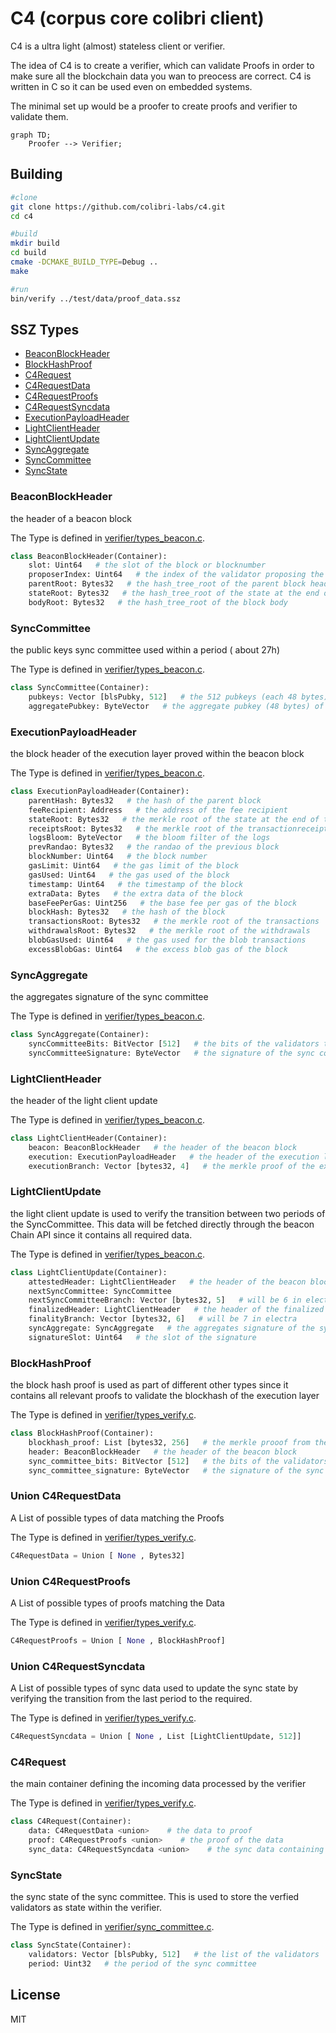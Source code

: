 # C4 (corpus core colibri client)

C4 is a ultra light (almost) stateless client or verifier.

The idea of C4 is to create a verifier, which can validate Proofs in order to make sure all the blockchain data you wan to preocess are correct.
C4 is written in C so it can be used even on embedded systems.

The minimal set up would be a proofer to create proofs and verifier to validate them.

```mermaid
graph TD;
    Proofer --> Verifier;
```


## Building


```sh
#clone
git clone https://github.com/colibri-labs/c4.git
cd c4

#build
mkdir build
cd build
cmake -DCMAKE_BUILD_TYPE=Debug ..
make

#run 
bin/verify ../test/data/proof_data.ssz

```

## SSZ Types

- [BeaconBlockHeader](#beaconblockheader)
- [BlockHashProof](#blockhashproof)
- [C4Request](#c4request)
- [C4RequestData](#union-c4requestdata)
- [C4RequestProofs](#union-c4requestproofs)
- [C4RequestSyncdata](#union-c4requestsyncdata)
- [ExecutionPayloadHeader](#executionpayloadheader)
- [LightClientHeader](#lightclientheader)
- [LightClientUpdate](#lightclientupdate)
- [SyncAggregate](#syncaggregate)
- [SyncCommittee](#synccommittee)
- [SyncState](#syncstate)

### BeaconBlockHeader

the header of a beacon block


 The Type is defined in [verifier/types_beacon.c](https://github.com/corpus-core/c4/blob/main/src/verifier/types_beacon.c#L8).

```python
class BeaconBlockHeader(Container):
    slot: Uint64   # the slot of the block or blocknumber
    proposerIndex: Uint64   # the index of the validator proposing the block
    parentRoot: Bytes32   # the hash_tree_root of the parent block header
    stateRoot: Bytes32   # the hash_tree_root of the state at the end of the block
    bodyRoot: Bytes32   # the hash_tree_root of the block body
```

### SyncCommittee

the public keys sync committee used within a period ( about 27h)


 The Type is defined in [verifier/types_beacon.c](https://github.com/corpus-core/c4/blob/main/src/verifier/types_beacon.c#L16).

```python
class SyncCommittee(Container):
    pubkeys: Vector [blsPubky, 512]   # the 512 pubkeys (each 48 bytes) of the validators in the sync committee
    aggregatePubkey: ByteVector   # the aggregate pubkey (48 bytes) of the sync committee
```

### ExecutionPayloadHeader

the block header of the execution layer proved within the beacon block


 The Type is defined in [verifier/types_beacon.c](https://github.com/corpus-core/c4/blob/main/src/verifier/types_beacon.c#L21).

```python
class ExecutionPayloadHeader(Container):
    parentHash: Bytes32   # the hash of the parent block
    feeRecipient: Address   # the address of the fee recipient
    stateRoot: Bytes32   # the merkle root of the state at the end of the block
    receiptsRoot: Bytes32   # the merkle root of the transactionreceipts
    logsBloom: ByteVector   # the bloom filter of the logs
    prevRandao: Bytes32   # the randao of the previous block
    blockNumber: Uint64   # the block number
    gasLimit: Uint64   # the gas limit of the block
    gasUsed: Uint64   # the gas used of the block
    timestamp: Uint64   # the timestamp of the block
    extraData: Bytes   # the extra data of the block
    baseFeePerGas: Uint256   # the base fee per gas of the block
    blockHash: Bytes32   # the hash of the block
    transactionsRoot: Bytes32   # the merkle root of the transactions
    withdrawalsRoot: Bytes32   # the merkle root of the withdrawals
    blobGasUsed: Uint64   # the gas used for the blob transactions
    excessBlobGas: Uint64   # the excess blob gas of the block
```

### SyncAggregate

the aggregates signature of the sync committee


 The Type is defined in [verifier/types_beacon.c](https://github.com/corpus-core/c4/blob/main/src/verifier/types_beacon.c#L41).

```python
class SyncAggregate(Container):
    syncCommitteeBits: BitVector [512]   # the bits of the validators that signed the block (each bit represents a validator)
    syncCommitteeSignature: ByteVector   # the signature of the sync committee
```

### LightClientHeader

the header of the light client update


 The Type is defined in [verifier/types_beacon.c](https://github.com/corpus-core/c4/blob/main/src/verifier/types_beacon.c#L46).

```python
class LightClientHeader(Container):
    beacon: BeaconBlockHeader   # the header of the beacon block
    execution: ExecutionPayloadHeader   # the header of the execution layer proved within the beacon block
    executionBranch: Vector [bytes32, 4]   # the merkle proof of the execution layer proved within the beacon block
```

### LightClientUpdate

the light client update is used to verify the transition between two periods of the SyncCommittee.
 This data will be fetched directly through the beacon Chain API since it contains all required data.


 The Type is defined in [verifier/types_beacon.c](https://github.com/corpus-core/c4/blob/main/src/verifier/types_beacon.c#L53).

```python
class LightClientUpdate(Container):
    attestedHeader: LightClientHeader   # the header of the beacon block attested by the sync committee
    nextSyncCommittee: SyncCommittee
    nextSyncCommitteeBranch: Vector [bytes32, 5]   # will be 6 in electra
    finalizedHeader: LightClientHeader   # the header of the finalized beacon block
    finalityBranch: Vector [bytes32, 6]   # will be 7 in electra
    syncAggregate: SyncAggregate   # the aggregates signature of the sync committee
    signatureSlot: Uint64   # the slot of the signature
```

### BlockHashProof

the block hash proof is used as part of different other types since it contains all relevant
 proofs to validate the blockhash of the execution layer


 The Type is defined in [verifier/types_verify.c](https://github.com/corpus-core/c4/blob/main/src/verifier/types_verify.c#L10).

```python
class BlockHashProof(Container):
    blockhash_proof: List [bytes32, 256]   # the merkle prooof from the executionPayload.blockhash down to the blockBodyRoot hash
    header: BeaconBlockHeader   # the header of the beacon block
    sync_committee_bits: BitVector [512]   # the bits of the validators that signed the block
    sync_committee_signature: ByteVector   # the signature of the sync committee
```

### Union C4RequestData

A List of possible types of data matching the Proofs


 The Type is defined in [verifier/types_verify.c](https://github.com/corpus-core/c4/blob/main/src/verifier/types_verify.c#L19).

```python
C4RequestData = Union [ None , Bytes32]
```

### Union C4RequestProofs

A List of possible types of proofs matching the Data


 The Type is defined in [verifier/types_verify.c](https://github.com/corpus-core/c4/blob/main/src/verifier/types_verify.c#L24).

```python
C4RequestProofs = Union [ None , BlockHashProof]
```

### Union C4RequestSyncdata

A List of possible types of sync data used to update the sync state by verifying the transition from the last period to the required.


 The Type is defined in [verifier/types_verify.c](https://github.com/corpus-core/c4/blob/main/src/verifier/types_verify.c#L29).

```python
C4RequestSyncdata = Union [ None , List [LightClientUpdate, 512]]
```

### C4Request

the main container defining the incoming data processed by the verifier


 The Type is defined in [verifier/types_verify.c](https://github.com/corpus-core/c4/blob/main/src/verifier/types_verify.c#L34).

```python
class C4Request(Container):
    data: C4RequestData <union>    # the data to proof
    proof: C4RequestProofs <union>    # the proof of the data
    sync_data: C4RequestSyncdata <union>    # the sync data containing proofs for the transition between the two periods
```

### SyncState

the sync state of the sync committee. This is used to store the verfied validators as state within the verifier.


 The Type is defined in [verifier/sync_committee.c](https://github.com/corpus-core/c4/blob/main/src/verifier/sync_committee.c#L7).

```python
class SyncState(Container):
    validators: Vector [blsPubky, 512]   # the list of the validators
    period: Uint32   # the period of the sync committee
```
## License

MIT